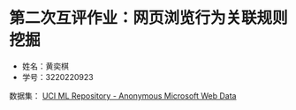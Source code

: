 # 第二次互评作业：网页浏览行为关联规则挖掘
* 姓名：黄奕棋
* 学号：3220220923

数据集：
[UCI ML Repository - Anonymous Microsoft Web Data](http://archive.ics.uci.edu/ml/datasets/Anonymous+Microsoft+Web+Data)
